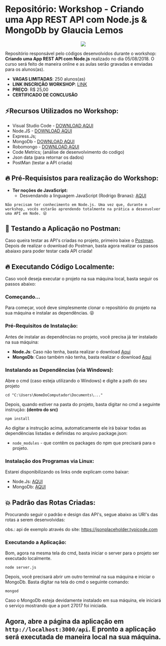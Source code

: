 # Repositório: Workshop - Criando uma App REST API com Node.js & MongoDb by Glaucia Lemos

<p align="center">
  <img src="https://i.imgsafe.org/8d/8dbb5a2b91.jpeg"/>  
</p>

Repositório responsável pelo códigos desenvolvidos durante o workshop: **Criando uma App REST API com Node.js** realizado no dia 05/08/2018.
O curso será feito de maneira online e as aulas serão gravadas e enviadas para os alunos(as).

- **VAGAS LIMITADAS**: 250 alunos(as)
- **LINK INSCRIÇÃO WORKSHOP**: [LINK](https://www.sympla.com.br/criando-uma-app-rest-api-com-nodejs__322154)
- **PREÇO**: R$ 25,00
- **CERTIFICADO DE CONCLUSÃO**


## ⚡️Recursos Utilizados no Workshop:

- Visual Studio Code - [DOWNLOAD AQUI](https://code.visualstudio.com/)
- Node.JS - [DOWNLOAD AQUI](https://nodejs.org/en/) 
- Express.Js;
- MongoDb - [DOWNLOAD AQUI](https://www.mongodb.com/download-center?jmp=homepage#community)
- Robomongo - [DOWNLOAD AQUI](https://robomongo.org/download)
- Code Metrics; (análise de desenvolvimento do codigo)
- Json data (para retornar os dados)
- PostMan (testar a API criada)

## :fire: Pré-Requisistos para realização do Workshop:

* **Ter noções de JavaScript:**
    - Desvendando a linguagem JavaScript (Rodrigo Branas): [AQUI](https://www.youtube.com/playlist?list=PLQCmSnNFVYnT1-oeDOSBnt164802rkegc)

```
Não precisam ter conhecimento em Node.js. Uma vez que, durante o workshop, vocês estarão aprendendo totalmente na prática a desenvolver uma API em Node. 😜
```


## :rocket: Testando a Aplicação no Postman: 

Caso queira testar as API's criadas no projeto, primeiro baixe o [Postman](https://chrome.google.com/webstore/detail/postman/fhbjgbiflinjbdggehcddcbncdddomop).
Depois de realizar o download do Postman, basta agora realizar os passos abaiaxo para 
poder testar cada API criada!

## 🔥 Executando Código Localmente:

Caso você deseja executar o projeto na sua máquina local, basta seguir os passos abaixo:

### Começando...

Para começar, você deve simplesmente clonar o repositório do projeto na sua máquina e instalar as dependências. 😝

### Pré-Requisitos de Instalação:

Antes de instalar as dependências no projeto, você precisa já ter instalado na sua máquina:

* **Node.Js**: Caso não tenha, basta realizar o download [Aqui](https://nodejs.org/en/)
* **MongoDb**: Caso também não tenha, basta realizar o download [Aqui](https://www.mongodb.com/download-center#community)


### Instalando as Dependências (via Windows):

Abre o cmd (caso esteja utilizando o Windows) e digite a path do seu projeto

```
cd "C:\Users\NomeDoComputador\Documents\..."
```

Depois, quando estiver na pasta do projeto, basta digitar no cmd a seguinte instrução: **(dentro do src)**

```
npm install
```

Ao digitar a instrução acima, automaticamente ele irá baixar todas as dependências listadas e definidas no arquivo package.json:

* `node_modules` - que contêm os packages do npm que precisará para o projeto.

### Instalação dos Programas via Linux:

Estarei disponibilizando os links onde explicam como baixar:

- Node.Js: [AQUI](https://nodejs.org/en/download/package-manager/)
- MongoDb: [AQUI](https://docs.mongodb.com/v3.0/administration/install-on-linux/)

## 💥 Padrão das Rotas Criadas: 

Procurando seguir o padrão e design das API's, segue abaixo as URI's das rotas a serem desenvolvidas:

obs.: api de exemplo através do site: https://jsonplaceholder.typicode.com


### Executando a Aplicação: 

Bom, agora na mesma tela do cmd, basta iniciar o server para o projeto ser executado localmente.

```
node server.js
```

Depois, você precisará abrir um outro terminal na sua máquina e iniciar o MongoDb. Basta digitar na tela do cmd o seguinte comando:

```
mongod
```

Caso o MongoDb esteja devidamente instalado em sua máquina, ele iniciará o serviço mostrando que a port 27017 foi iniciada.


Agora, abre a página da aplicação em `http://localhost:3000/api`. E pronto a aplicação será executada de maneira local na sua máquina.        
--



